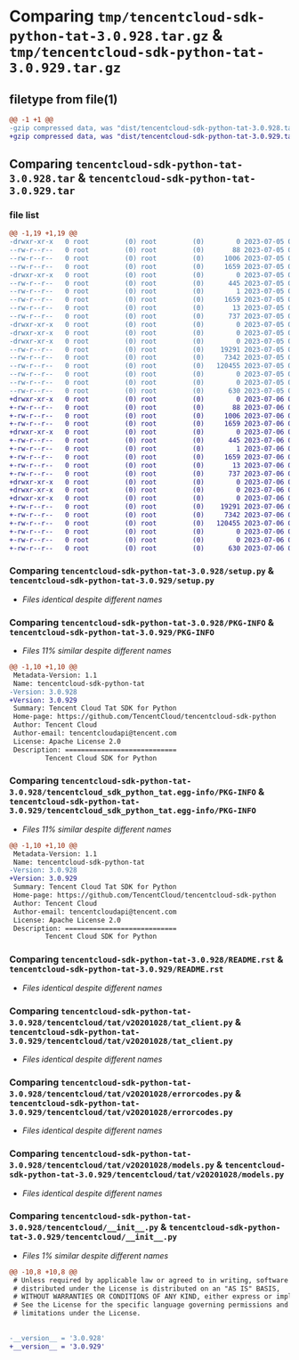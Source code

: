 # Comparing `tmp/tencentcloud-sdk-python-tat-3.0.928.tar.gz` & `tmp/tencentcloud-sdk-python-tat-3.0.929.tar.gz`

## filetype from file(1)

```diff
@@ -1 +1 @@
-gzip compressed data, was "dist/tencentcloud-sdk-python-tat-3.0.928.tar", last modified: Wed Jul  5 00:33:32 2023, max compression
+gzip compressed data, was "dist/tencentcloud-sdk-python-tat-3.0.929.tar", last modified: Thu Jul  6 00:34:13 2023, max compression
```

## Comparing `tencentcloud-sdk-python-tat-3.0.928.tar` & `tencentcloud-sdk-python-tat-3.0.929.tar`

### file list

```diff
@@ -1,19 +1,19 @@
-drwxr-xr-x   0 root         (0) root         (0)        0 2023-07-05 00:33:32.000000 tencentcloud-sdk-python-tat-3.0.928/
--rw-r--r--   0 root         (0) root         (0)       88 2023-07-05 00:33:32.000000 tencentcloud-sdk-python-tat-3.0.928/setup.cfg
--rw-r--r--   0 root         (0) root         (0)     1006 2023-07-05 00:33:32.000000 tencentcloud-sdk-python-tat-3.0.928/setup.py
--rw-r--r--   0 root         (0) root         (0)     1659 2023-07-05 00:33:32.000000 tencentcloud-sdk-python-tat-3.0.928/PKG-INFO
-drwxr-xr-x   0 root         (0) root         (0)        0 2023-07-05 00:33:32.000000 tencentcloud-sdk-python-tat-3.0.928/tencentcloud_sdk_python_tat.egg-info/
--rw-r--r--   0 root         (0) root         (0)      445 2023-07-05 00:33:32.000000 tencentcloud-sdk-python-tat-3.0.928/tencentcloud_sdk_python_tat.egg-info/SOURCES.txt
--rw-r--r--   0 root         (0) root         (0)        1 2023-07-05 00:33:32.000000 tencentcloud-sdk-python-tat-3.0.928/tencentcloud_sdk_python_tat.egg-info/dependency_links.txt
--rw-r--r--   0 root         (0) root         (0)     1659 2023-07-05 00:33:32.000000 tencentcloud-sdk-python-tat-3.0.928/tencentcloud_sdk_python_tat.egg-info/PKG-INFO
--rw-r--r--   0 root         (0) root         (0)       13 2023-07-05 00:33:32.000000 tencentcloud-sdk-python-tat-3.0.928/tencentcloud_sdk_python_tat.egg-info/top_level.txt
--rw-r--r--   0 root         (0) root         (0)      737 2023-07-05 00:33:32.000000 tencentcloud-sdk-python-tat-3.0.928/README.rst
-drwxr-xr-x   0 root         (0) root         (0)        0 2023-07-05 00:33:32.000000 tencentcloud-sdk-python-tat-3.0.928/tencentcloud/
-drwxr-xr-x   0 root         (0) root         (0)        0 2023-07-05 00:33:32.000000 tencentcloud-sdk-python-tat-3.0.928/tencentcloud/tat/
-drwxr-xr-x   0 root         (0) root         (0)        0 2023-07-05 00:33:32.000000 tencentcloud-sdk-python-tat-3.0.928/tencentcloud/tat/v20201028/
--rw-r--r--   0 root         (0) root         (0)    19291 2023-07-05 00:33:32.000000 tencentcloud-sdk-python-tat-3.0.928/tencentcloud/tat/v20201028/tat_client.py
--rw-r--r--   0 root         (0) root         (0)     7342 2023-07-05 00:33:32.000000 tencentcloud-sdk-python-tat-3.0.928/tencentcloud/tat/v20201028/errorcodes.py
--rw-r--r--   0 root         (0) root         (0)   120455 2023-07-05 00:33:32.000000 tencentcloud-sdk-python-tat-3.0.928/tencentcloud/tat/v20201028/models.py
--rw-r--r--   0 root         (0) root         (0)        0 2023-07-05 00:33:32.000000 tencentcloud-sdk-python-tat-3.0.928/tencentcloud/tat/v20201028/__init__.py
--rw-r--r--   0 root         (0) root         (0)        0 2023-07-05 00:33:32.000000 tencentcloud-sdk-python-tat-3.0.928/tencentcloud/tat/__init__.py
--rw-r--r--   0 root         (0) root         (0)      630 2023-07-05 00:33:32.000000 tencentcloud-sdk-python-tat-3.0.928/tencentcloud/__init__.py
+drwxr-xr-x   0 root         (0) root         (0)        0 2023-07-06 00:34:13.000000 tencentcloud-sdk-python-tat-3.0.929/
+-rw-r--r--   0 root         (0) root         (0)       88 2023-07-06 00:34:13.000000 tencentcloud-sdk-python-tat-3.0.929/setup.cfg
+-rw-r--r--   0 root         (0) root         (0)     1006 2023-07-06 00:34:13.000000 tencentcloud-sdk-python-tat-3.0.929/setup.py
+-rw-r--r--   0 root         (0) root         (0)     1659 2023-07-06 00:34:13.000000 tencentcloud-sdk-python-tat-3.0.929/PKG-INFO
+drwxr-xr-x   0 root         (0) root         (0)        0 2023-07-06 00:34:13.000000 tencentcloud-sdk-python-tat-3.0.929/tencentcloud_sdk_python_tat.egg-info/
+-rw-r--r--   0 root         (0) root         (0)      445 2023-07-06 00:34:13.000000 tencentcloud-sdk-python-tat-3.0.929/tencentcloud_sdk_python_tat.egg-info/SOURCES.txt
+-rw-r--r--   0 root         (0) root         (0)        1 2023-07-06 00:34:13.000000 tencentcloud-sdk-python-tat-3.0.929/tencentcloud_sdk_python_tat.egg-info/dependency_links.txt
+-rw-r--r--   0 root         (0) root         (0)     1659 2023-07-06 00:34:13.000000 tencentcloud-sdk-python-tat-3.0.929/tencentcloud_sdk_python_tat.egg-info/PKG-INFO
+-rw-r--r--   0 root         (0) root         (0)       13 2023-07-06 00:34:13.000000 tencentcloud-sdk-python-tat-3.0.929/tencentcloud_sdk_python_tat.egg-info/top_level.txt
+-rw-r--r--   0 root         (0) root         (0)      737 2023-07-06 00:34:13.000000 tencentcloud-sdk-python-tat-3.0.929/README.rst
+drwxr-xr-x   0 root         (0) root         (0)        0 2023-07-06 00:34:13.000000 tencentcloud-sdk-python-tat-3.0.929/tencentcloud/
+drwxr-xr-x   0 root         (0) root         (0)        0 2023-07-06 00:34:13.000000 tencentcloud-sdk-python-tat-3.0.929/tencentcloud/tat/
+drwxr-xr-x   0 root         (0) root         (0)        0 2023-07-06 00:34:13.000000 tencentcloud-sdk-python-tat-3.0.929/tencentcloud/tat/v20201028/
+-rw-r--r--   0 root         (0) root         (0)    19291 2023-07-06 00:34:13.000000 tencentcloud-sdk-python-tat-3.0.929/tencentcloud/tat/v20201028/tat_client.py
+-rw-r--r--   0 root         (0) root         (0)     7342 2023-07-06 00:34:13.000000 tencentcloud-sdk-python-tat-3.0.929/tencentcloud/tat/v20201028/errorcodes.py
+-rw-r--r--   0 root         (0) root         (0)   120455 2023-07-06 00:34:13.000000 tencentcloud-sdk-python-tat-3.0.929/tencentcloud/tat/v20201028/models.py
+-rw-r--r--   0 root         (0) root         (0)        0 2023-07-06 00:34:13.000000 tencentcloud-sdk-python-tat-3.0.929/tencentcloud/tat/v20201028/__init__.py
+-rw-r--r--   0 root         (0) root         (0)        0 2023-07-06 00:34:13.000000 tencentcloud-sdk-python-tat-3.0.929/tencentcloud/tat/__init__.py
+-rw-r--r--   0 root         (0) root         (0)      630 2023-07-06 00:34:13.000000 tencentcloud-sdk-python-tat-3.0.929/tencentcloud/__init__.py
```

### Comparing `tencentcloud-sdk-python-tat-3.0.928/setup.py` & `tencentcloud-sdk-python-tat-3.0.929/setup.py`

 * *Files identical despite different names*

### Comparing `tencentcloud-sdk-python-tat-3.0.928/PKG-INFO` & `tencentcloud-sdk-python-tat-3.0.929/PKG-INFO`

 * *Files 11% similar despite different names*

```diff
@@ -1,10 +1,10 @@
 Metadata-Version: 1.1
 Name: tencentcloud-sdk-python-tat
-Version: 3.0.928
+Version: 3.0.929
 Summary: Tencent Cloud Tat SDK for Python
 Home-page: https://github.com/TencentCloud/tencentcloud-sdk-python
 Author: Tencent Cloud
 Author-email: tencentcloudapi@tencent.com
 License: Apache License 2.0
 Description: ============================
         Tencent Cloud SDK for Python
```

### Comparing `tencentcloud-sdk-python-tat-3.0.928/tencentcloud_sdk_python_tat.egg-info/PKG-INFO` & `tencentcloud-sdk-python-tat-3.0.929/tencentcloud_sdk_python_tat.egg-info/PKG-INFO`

 * *Files 11% similar despite different names*

```diff
@@ -1,10 +1,10 @@
 Metadata-Version: 1.1
 Name: tencentcloud-sdk-python-tat
-Version: 3.0.928
+Version: 3.0.929
 Summary: Tencent Cloud Tat SDK for Python
 Home-page: https://github.com/TencentCloud/tencentcloud-sdk-python
 Author: Tencent Cloud
 Author-email: tencentcloudapi@tencent.com
 License: Apache License 2.0
 Description: ============================
         Tencent Cloud SDK for Python
```

### Comparing `tencentcloud-sdk-python-tat-3.0.928/README.rst` & `tencentcloud-sdk-python-tat-3.0.929/README.rst`

 * *Files identical despite different names*

### Comparing `tencentcloud-sdk-python-tat-3.0.928/tencentcloud/tat/v20201028/tat_client.py` & `tencentcloud-sdk-python-tat-3.0.929/tencentcloud/tat/v20201028/tat_client.py`

 * *Files identical despite different names*

### Comparing `tencentcloud-sdk-python-tat-3.0.928/tencentcloud/tat/v20201028/errorcodes.py` & `tencentcloud-sdk-python-tat-3.0.929/tencentcloud/tat/v20201028/errorcodes.py`

 * *Files identical despite different names*

### Comparing `tencentcloud-sdk-python-tat-3.0.928/tencentcloud/tat/v20201028/models.py` & `tencentcloud-sdk-python-tat-3.0.929/tencentcloud/tat/v20201028/models.py`

 * *Files identical despite different names*

### Comparing `tencentcloud-sdk-python-tat-3.0.928/tencentcloud/__init__.py` & `tencentcloud-sdk-python-tat-3.0.929/tencentcloud/__init__.py`

 * *Files 1% similar despite different names*

```diff
@@ -10,8 +10,8 @@
 # Unless required by applicable law or agreed to in writing, software
 # distributed under the License is distributed on an "AS IS" BASIS,
 # WITHOUT WARRANTIES OR CONDITIONS OF ANY KIND, either express or implied.
 # See the License for the specific language governing permissions and
 # limitations under the License.
 
 
-__version__ = '3.0.928'
+__version__ = '3.0.929'
```

